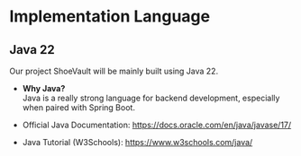 # Implementation Language

## Java 22
Our project ShoeVault will be mainly built using Java 22.

- **Why Java?**  
  Java is a really strong language for backend development, especially when paired with Spring Boot. 

- Official Java Documentation: https://docs.oracle.com/en/java/javase/17/  
- Java Tutorial (W3Schools): https://www.w3schools.com/java/


